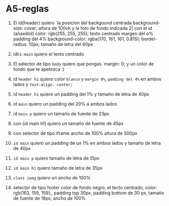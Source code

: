 # A5-reglas

1. El id(header) quiero `la posicion del backgound centrada background-size: cover; altura de 100vh y la foto de fondo indicada 2| con el id (añaxdlol) color: rgb(255, 255, 255); texto centrado margen del o% padding del 4% background-color: rgba(170, 161, 161, 0.815); border-radius: 10px; tamaño de letra del 60px

2.  id`h1-main` quiero el texto centrado

3.  El selector de tipo `body` quiero que pongas `margin: 0; y un color de fondo que te apetezca :)

4.  id `header h1` quiero color `blanco` y `margin 0%`, `padding del 4%` en ambos lados y `text-align: center;`

5.  id `header h1` quiero un padding del 1% y tamaño de letra de 40px

6.  id `main` quiero un padding del 20% a ambos lados

7.  id `main p` quiero un tamaño de fuente de 23px

8.  con (id main h1) quiero un tamaño de fuente de 45px

9.  con selector de tipo iframe ancho de 100% altura de 500px

10. `id main` quiero un padding de un 1% en ambos lados y tamaño de letra de 40px

11. `id main p` quiero tamaño de letra de 15px

12. `id main h1` quiero tamaño de letra de 35px

13. `class imag` quiero un ancho de 100%

14. selector de tipo footer color de fondo negro, el tecto centrado, color: rgb(163, 159, 159);, padding top 30px, padding bottom de 30 px, tamaño de fuente de 18px, ancho de 100%